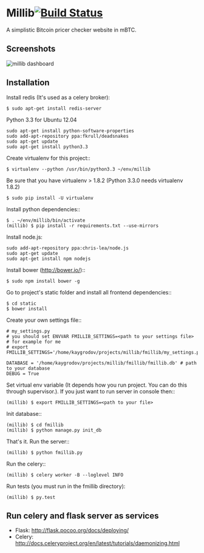 Millib[![Build Status](https://travis-ci.org/kaygorodov/millib.png?branch=master)](https://travis-ci.org/kaygorodov/millib)
======

A simplistic Bitcoin pricer checker website in mBTC.

Screenshots
-----------

![millib dashboard](https://github.com/kaygorodov/millib/raw/master/docs/images/screenshot_dashboard_main.png)

Installation
-----------

Install redis (It's used as a celery broker):

    $ sudo apt-get install redis-server


Python 3.3 for Ubuntu 12.04

    sudo apt-get install python-software-properties
    sudo add-apt-repository ppa:fkrull/deadsnakes
    sudo apt-get update
    sudo apt-get install python3.3

Create virtualenv for this project::

    $ virtualenv --python /usr/bin/python3.3 ~/env/millib

Be sure that you have virtualenv > 1.8.2 (Python 3.3.0 needs virtualenv 1.8.2)

    $ sudo pip install -U virtualenv

Install python dependencies::

    $ . ~/env/millib/bin/activate
    (millib) $ pip install -r requirements.txt --use-mirrors

Install node.js:

    sudo add-apt-repository ppa:chris-lea/node.js
    sudo apt-get update
    sudo apt-get install npm nodejs

Install bower (http://bower.io/)::

    $ sudo npm install bower -g

Go to project's static folder and install all frontend dependencies::

    $ cd static
    $ bower install

Create your own settings file::

    # my_settings.py
    # you should set ENVVAR FMILLIB_SETTINGS=<path to your settings file>
    # for example for me
    # export FMILLIB_SETTINGS='/home/kaygrodov/projects/millib/fmillib/my_settings.py'

    DATABASE = '/home/kaygrodov/projects/millib/fmillib/fmillib.db' # path to your database
    DEBUG = True

Set virtual env variable (It depends how you run project. You can do this through supervisor.).
If you just want to run server in console then::

    (millib) $ export FMILLIB_SETTINGS=<path to your file>

Init database::

    (millib) $ cd fmillib
    (millib) $ python manage.py init_db

That's it. Run the server::

    (millib) $ python fmillib.py

Run the celery::

    (millib) $ celery worker -B --loglevel INFO

Run tests (you must run in the fmillib directory):

    (millib) $ py.test


Run celery and flask server as services
-----------

* Flask: http://flask.pocoo.org/docs/deploying/
* Celery: http://docs.celeryproject.org/en/latest/tutorials/daemonizing.html

